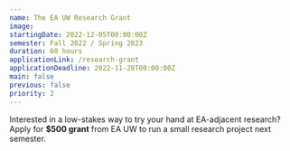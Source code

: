 ```yaml
---
name: The EA UW Research Grant
image:
startingDate: 2022-12-05T00:00:00Z
semester: Fall 2022 / Spring 2023
duration: 60 hours
applicationLink: /research-grant
applicationDeadline: 2022-11-28T00:00:00Z
main: false
previous: false
priority: 2
---
```


Interested in a low-stakes way to try your hand at EA-adjacent research? Apply for **$500 grant** from EA UW to run a small research project next semester.
